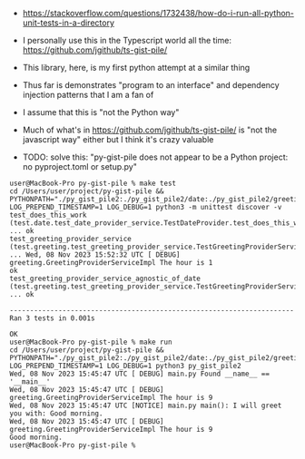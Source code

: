 * https://stackoverflow.com/questions/1732438/how-do-i-run-all-python-unit-tests-in-a-directory

* I personally use this in the Typescript world all the time: https://github.com/jgithub/ts-gist-pile/

* This library, here, is my first python attempt at a similar thing
* Thus far is demonstrates "program to an interface" and dependency injection patterns that I am a fan of
* I assume that this is "not the Python way"
* Much of what's in https://github.com/jgithub/ts-gist-pile/ is "not the javascript way" either but I think it's crazy valuable
* TODO: solve this: "py-gist-pile does not appear to be a Python project: no pyproject.toml or setup.py"


```
user@MacBook-Pro py-gist-pile % make test
cd /Users/user/project/py-gist-pile && PYTHONPATH="./py_gist_pile2:./py_gist_pile2/date:./py_gist_pile2/greeting" LOG_PREPEND_TIMESTAMP=1 LOG_DEBUG=1 python3 -m unittest discover -v
test_does_this_work (test.date.test_date_provider_service.TestDateProvider.test_does_this_work) ... ok
test_greeting_provider_service (test.greeting.test_greeting_provider_service.TestGreetingProviderService.test_greeting_provider_service) ... Wed, 08 Nov 2023 15:52:32 UTC [ DEBUG] greeting.GreetingProviderServiceImpl The hour is 1
ok
test_greeting_provider_service_agnostic_of_date (test.greeting.test_greeting_provider_service.TestGreetingProviderService.test_greeting_provider_service_agnostic_of_date) ... ok

----------------------------------------------------------------------
Ran 3 tests in 0.001s

OK
user@MacBook-Pro py-gist-pile % make run
cd /Users/user/project/py-gist-pile && PYTHONPATH="./py_gist_pile2:./py_gist_pile2/date:./py_gist_pile2/greeting" LOG_PREPEND_TIMESTAMP=1 LOG_DEBUG=1 python3 py_gist_pile2
Wed, 08 Nov 2023 15:45:47 UTC [ DEBUG] main.py Found __name__ == '__main__'
Wed, 08 Nov 2023 15:45:47 UTC [ DEBUG] greeting.GreetingProviderServiceImpl The hour is 9
Wed, 08 Nov 2023 15:45:47 UTC [NOTICE] main.py main(): I will greet you with: Good morning.
Wed, 08 Nov 2023 15:45:47 UTC [ DEBUG] greeting.GreetingProviderServiceImpl The hour is 9
Good morning.
user@MacBook-Pro py-gist-pile % 
```